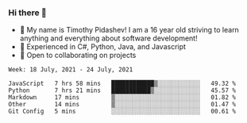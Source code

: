 ### Hi there 👋
- :adult: My name is Timothy Pidashev! I am a 16 year old striving to learn anything and everything about software development!
- :evergreen_tree: Experienced in C#, Python, Java, and Javascript
- 👯 Open to collaborating on projects

<!--START_SECTION:waka-->
```text
Week: 18 July, 2021 - 24 July, 2021

JavaScript   7 hrs 58 mins   ████████████▒░░░░░░░░░░░░   49.32 % 
Python       7 hrs 21 mins   ███████████▒░░░░░░░░░░░░░   45.57 % 
Markdown     17 mins         ▒░░░░░░░░░░░░░░░░░░░░░░░░   01.82 % 
Other        14 mins         ▒░░░░░░░░░░░░░░░░░░░░░░░░   01.47 % 
Git Config   5 mins          ░░░░░░░░░░░░░░░░░░░░░░░░░   00.61 % 
```
<!--END_SECTION:waka-->
